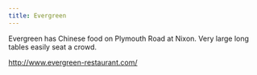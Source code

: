 ```yaml
---
title: Evergreen
---
```

Evergreen has Chinese food on Plymouth Road at Nixon.
Very large long tables easily seat a crowd.

http://www.evergreen-restaurant.com/
